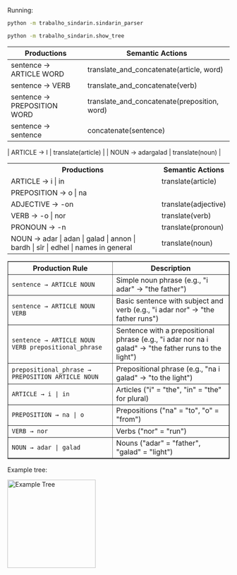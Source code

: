 Running:

```sh
python -m trabalho_sindarin.sindarin_parser

python -m trabalho_sindarin.show_tree
```

| Productions | Semantic Actions |
|-------------|------------------|
| sentence -> ARTICLE WORD | translate_and_concatenate(article, word) |
| sentence -> VERB | translate_and_concatenate(verb) |
| sentence -> PREPOSITION WORD | translate_and_concatenate(preposition, word) |
| sentence -> sentence | concatenate(sentence) |

| ARTICLE -> I | translate(article) |
| NOUN -> adargalad | translate(noun) |


<table>
    <tr>
        <th>Productions</th>
        <th>Semantic Actions</th>
    </tr>
    <tr>
        <td>ARTICLE -> i | in</td> 
        <!-- i = the, in = the for plural -->
        <td>translate(article)</td>
    </tr>
    <tr>
        <td>PREPOSITION -> o | na </td>
        <!-- o = from | na = to -->
    </tr>
    <tr>
        <td>ADJECTIVE -> -on</td>
        <!-- -on (affix suffix) = great  -->
        <td>translate(adjective)</td>
    </tr>
    <tr>
        <td>VERB -> -o | nor</td>
        <!-- imperative, example noro = run! -->
        <td>translate(verb)</td>
    <tr>
        <td>PRONOUN -> -n</td> 
        <!-- -n (affix suffix) = me, I -->
        <td>translate(pronoun)</td>
    <tr>
        <td>NOUN -> adar | adan | galad | annon | bardh | sîr | edhel | names in general</td>
        <!-- adar = father | adan = man | galad = light | annon = door, gate  | bardh = home | sîr = river | edhel = elf -->
        <td>translate(noun)</td>
    </tr>
</table>

<table border="1">
    <tr>
        <th>Production Rule</th>
        <th>Description</th>
    </tr>
    <tr>
        <td><code>sentence → ARTICLE NOUN</code></td>
        <td>Simple noun phrase (e.g., "i adar" → "the father")</td>
    </tr>
    <tr>
        <td><code>sentence → ARTICLE NOUN VERB</code></td>
        <td>Basic sentence with subject and verb (e.g., "i adar nor" → "the father runs")</td>
    </tr>
    <tr>
        <td><code>sentence → ARTICLE NOUN VERB prepositional_phrase</code></td>
        <td>Sentence with a prepositional phrase (e.g., "i adar nor na i galad" → "the father runs to the light")</td>
    </tr>
    <tr>
        <td><code>prepositional_phrase → PREPOSITION ARTICLE NOUN</code></td>
        <td>Prepositional phrase (e.g., "na i galad" → "to the light")</td>
    </tr>
    <tr>
        <td><code>ARTICLE → i | in</code></td>
        <td>Articles ("i" = "the", "in" = "the" for plural)</td>
    </tr>
    <tr>
        <td><code>PREPOSITION → na | o</code></td>
        <td>Prepositions ("na" = "to", "o" = "from")</td>
    </tr>
    <tr>
        <td><code>VERB → nor</code></td>
        <td>Verbs ("nor" = "run")</td>
    </tr>
    <tr>
        <td><code>NOUN → adar | galad</code></td>
        <td>Nouns ("adar" = "father", "galad" = "light")</td>
    </tr>
</table>


Example tree:

<img src="sindarin.png" alt="Example Tree" width="200"/>